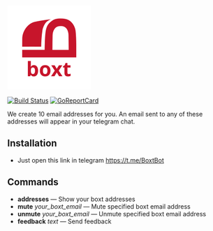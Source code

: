 ![](res/boxt192x192.png)

[![Build Status](https://travis-ci.org/igrmk/boxt.png)](https://travis-ci.org/igrmk/boxt)
[![GoReportCard](http://goreportcard.com/badge/igrmk/boxt)](http://goreportcard.com/report/igrmk/boxt)

We create 10 email addresses for you. An email sent to any of these addresses will appear in your telegram chat.

Installation
------------

* Just open this link in telegram https://t.me/BoxtBot

Commands
--------

* __addresses__ — Show your boxt addresses
* __mute__ _your_boxt_email_ — Mute specified boxt email address
* __unmute__ _your_boxt_email_ — Unmute specified boxt email address
* __feedback__ _text_ — Send feedback
